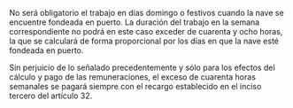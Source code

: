 No será obligatorio el trabajo en días domingo o festivos cuando la nave se encuentre fondeada en puerto. La duración del trabajo en la semana correspondiente no podrá en este caso exceder de cuarenta y ocho horas, la que se calculará de forma proporcional por los días en que la nave esté fondeada en puerto.

Sin perjuicio de lo señalado precedentemente y sólo para los efectos del cálculo y pago de las remuneraciones, el exceso de cuarenta horas semanales se pagará siempre con el recargo establecido en el inciso tercero del artículo 32.